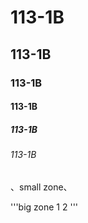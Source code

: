 # 113-1B
## 113-1B
### 113-1B
#### 113-1B
##### 113-1B
###### 113-1B

、small zone、

'''big zone
1
2
'''
